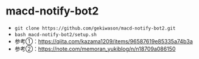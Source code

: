 # macd-notify-bot2
- `git clone https://github.com/gekiwason/macd-notify-bot2.git`
- `bash macd-notify-bot2/setup.sh`
- 参考①：https://qiita.com/kazama1209/items/96587619e85335a74b3a
- 参考②：https://note.com/memoran_yukiblog/n/n18709a086150
